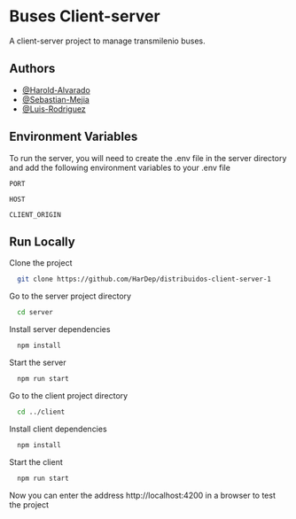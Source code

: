 
# Buses Client-server

A client-server project to manage transmilenio buses.


## Authors

- [@Harold-Alvarado](https://github.com/HarDep)
- [@Sebastian-Mejia](https://github.com/Sebasmejia123)
- [@Luis-Rodriguez](https://github.com)


## Environment Variables

To run the server, you will need to create the .env file in the server directory and add the following environment variables to your .env file

`PORT`

`HOST`

`CLIENT_ORIGIN`


## Run Locally

Clone the project

```bash
  git clone https://github.com/HarDep/distribuidos-client-server-1
```

Go to the server project directory

```bash
  cd server
```

Install server dependencies

```bash
  npm install
```

Start the server

```bash
  npm run start
```

Go to the client project directory

```bash
  cd ../client
```

Install client dependencies

```bash
  npm install
```

Start the client

```bash
  npm run start
```

Now you can enter the address http://localhost:4200 in a browser to test the project